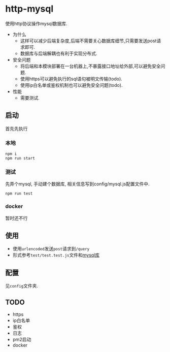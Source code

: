 # http-mysql

使用http协议操作mysql数据库.

- 为什么
  - 这样可以减少后端复杂度,后端不需要关心数据库细节,只需要发送post请求即可.
  - 数据库与后端解耦也有利于实现分布式.
- 安全问题
  - 将后端和本模块部署在一台机器上,不暴露接口地址给外部,可以避免安全问题.
  - 使用https可以避免执行的sql语句被明文传输(todo).
  - 使用ip白名单或鉴权机制也可以避免安全问题(todo).
- 性能
  - 需要测试.

## 启动

首先先执行

### 本地

```shell
npm i
npm run start
```

### 测试

先弄个mysql,
手动建个数据库,
相关信息写到config/mysql.js配置文件中.

```shell
npm run test
```

### docker

暂时还不行

## 使用

- 使用`urlencoded`发送`post`请求到`/query`
- 形式参考`test/test.test.js`文件和[mysql库](https://www.npmjs.com/package/mysql)

## 配置

见`config`文件夹.

## TODO

- https
- ip白名单
- 鉴权
- 日志
- pm2启动
- docker

